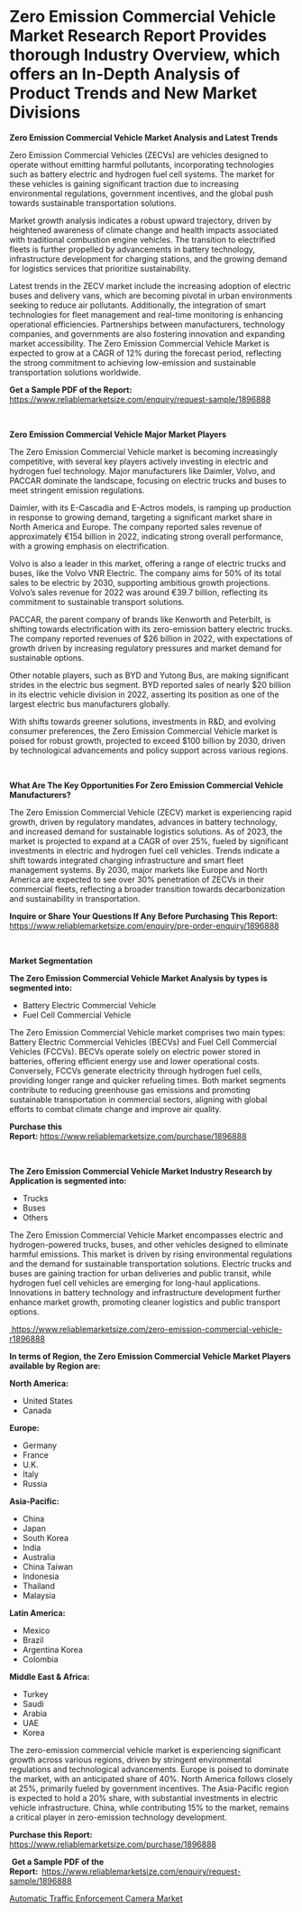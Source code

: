 <p><h1>Zero Emission Commercial Vehicle Market Research Report Provides thorough Industry Overview, which offers an In-Depth Analysis of Product Trends and New Market Divisions</h1></p><p><strong>Zero Emission Commercial Vehicle Market Analysis and Latest Trends</strong></p>
<p><p>Zero Emission Commercial Vehicles (ZECVs) are vehicles designed to operate without emitting harmful pollutants, incorporating technologies such as battery electric and hydrogen fuel cell systems. The market for these vehicles is gaining significant traction due to increasing environmental regulations, government incentives, and the global push towards sustainable transportation solutions.</p><p>Market growth analysis indicates a robust upward trajectory, driven by heightened awareness of climate change and health impacts associated with traditional combustion engine vehicles. The transition to electrified fleets is further propelled by advancements in battery technology, infrastructure development for charging stations, and the growing demand for logistics services that prioritize sustainability. </p><p>Latest trends in the ZECV market include the increasing adoption of electric buses and delivery vans, which are becoming pivotal in urban environments seeking to reduce air pollutants. Additionally, the integration of smart technologies for fleet management and real-time monitoring is enhancing operational efficiencies. Partnerships between manufacturers, technology companies, and governments are also fostering innovation and expanding market accessibility. The Zero Emission Commercial Vehicle Market is expected to grow at a CAGR of 12% during the forecast period, reflecting the strong commitment to achieving low-emission and sustainable transportation solutions worldwide.</p></p>
<p><strong>Get a Sample PDF of the Report:&nbsp;</strong> <a href="https://www.reliablemarketsize.com/enquiry/request-sample/1896888?utm_campaign=3201&utm_medium=2&utm_source=Github&utm_content=ia&utm_term=31032025&utm_id=zero-emission-commercial-vehicle">https://www.reliablemarketsize.com/enquiry/request-sample/1896888</a></p>
<p>&nbsp;</p>
<p><strong>Zero Emission Commercial Vehicle Major Market Players</strong></p>
<p><p>The Zero Emission Commercial Vehicle market is becoming increasingly competitive, with several key players actively investing in electric and hydrogen fuel technology. Major manufacturers like Daimler, Volvo, and PACCAR dominate the landscape, focusing on electric trucks and buses to meet stringent emission regulations.</p><p>Daimler, with its E-Cascadia and E-Actros models, is ramping up production in response to growing demand, targeting a significant market share in North America and Europe. The company reported sales revenue of approximately €154 billion in 2022, indicating strong overall performance, with a growing emphasis on electrification.</p><p>Volvo is also a leader in this market, offering a range of electric trucks and buses, like the Volvo VNR Electric. The company aims for 50% of its total sales to be electric by 2030, supporting ambitious growth projections. Volvo’s sales revenue for 2022 was around €39.7 billion, reflecting its commitment to sustainable transport solutions.</p><p>PACCAR, the parent company of brands like Kenworth and Peterbilt, is shifting towards electrification with its zero-emission battery electric trucks. The company reported revenues of $26 billion in 2022, with expectations of growth driven by increasing regulatory pressures and market demand for sustainable options.</p><p>Other notable players, such as BYD and Yutong Bus, are making significant strides in the electric bus segment. BYD reported sales of nearly $20 billion in its electric vehicle division in 2022, asserting its position as one of the largest electric bus manufacturers globally.</p><p>With shifts towards greener solutions, investments in R&D, and evolving consumer preferences, the Zero Emission Commercial Vehicle market is poised for robust growth, projected to exceed $100 billion by 2030, driven by technological advancements and policy support across various regions.</p></p>
<p>&nbsp;</p>
<p><strong>What Are The Key Opportunities For Zero Emission Commercial Vehicle Manufacturers?</strong></p>
<p><p>The Zero Emission Commercial Vehicle (ZECV) market is experiencing rapid growth, driven by regulatory mandates, advances in battery technology, and increased demand for sustainable logistics solutions. As of 2023, the market is projected to expand at a CAGR of over 25%, fueled by significant investments in electric and hydrogen fuel cell vehicles. Trends indicate a shift towards integrated charging infrastructure and smart fleet management systems. By 2030, major markets like Europe and North America are expected to see over 30% penetration of ZECVs in their commercial fleets, reflecting a broader transition towards decarbonization and sustainability in transportation.</p></p>
<p><strong>Inquire or Share Your Questions If Any Before Purchasing This Report:</strong> <a href="https://www.reliablemarketsize.com/enquiry/pre-order-enquiry/1896888?utm_campaign=3201&utm_medium=2&utm_source=Github&utm_content=ia&utm_term=31032025&utm_id=zero-emission-commercial-vehicle">https://www.reliablemarketsize.com/enquiry/pre-order-enquiry/1896888</a></p>
<p>&nbsp;</p>
<p><strong>Market Segmentation</strong></p>
<p><strong>The Zero Emission Commercial Vehicle Market Analysis by types is segmented into:</strong></p>
<p><ul><li>Battery Electric Commercial Vehicle</li><li>Fuel Cell Commercial Vehicle</li></ul></p>
<p><p>The Zero Emission Commercial Vehicle market comprises two main types: Battery Electric Commercial Vehicles (BECVs) and Fuel Cell Commercial Vehicles (FCCVs). BECVs operate solely on electric power stored in batteries, offering efficient energy use and lower operational costs. Conversely, FCCVs generate electricity through hydrogen fuel cells, providing longer range and quicker refueling times. Both market segments contribute to reducing greenhouse gas emissions and promoting sustainable transportation in commercial sectors, aligning with global efforts to combat climate change and improve air quality.</p></p>
<p><strong>Purchase this Report:&nbsp;</strong><a href="https://www.reliablemarketsize.com/purchase/1896888?utm_campaign=3201&utm_medium=2&utm_source=Github&utm_content=ia&utm_term=31032025&utm_id=zero-emission-commercial-vehicle">https://www.reliablemarketsize.com/purchase/1896888</a></p>
<p>&nbsp;</p>
<p><strong>The Zero Emission Commercial Vehicle Market Industry Research by Application is segmented into:</strong></p>
<p><ul><li>Trucks</li><li>Buses</li><li>Others</li></ul></p>
<p><p>The Zero Emission Commercial Vehicle Market encompasses electric and hydrogen-powered trucks, buses, and other vehicles designed to eliminate harmful emissions. This market is driven by rising environmental regulations and the demand for sustainable transportation solutions. Electric trucks and buses are gaining traction for urban deliveries and public transit, while hydrogen fuel cell vehicles are emerging for long-haul applications. Innovations in battery technology and infrastructure development further enhance market growth, promoting cleaner logistics and public transport options.</p></p>
<p><a href="https://www.reliablemarketsize.com/zero-emission-commercial-vehicle-r1896888?utm_campaign=3201&utm_medium=2&utm_source=Github&utm_content=ia&utm_term=31032025&utm_id=zero-emission-commercial-vehicle">&nbsp;https://www.reliablemarketsize.com/zero-emission-commercial-vehicle-r1896888</a></p>
<p><strong>In terms of Region, the Zero Emission Commercial Vehicle Market Players available by Region are:</strong></p>
<p>
    <p> <strong> North America: </strong>
        <ul>
            <li>United States</li>
            <li>Canada</li>
        </ul>
        </p> 
    <p> <strong> Europe: </strong>
        <ul>
            <li>Germany</li>
            <li>France</li>
            <li>U.K.</li>
            <li>Italy</li>
            <li>Russia</li>
        </ul>
        </p> 
    <p> <strong> Asia-Pacific: </strong>
        <ul>
            <li>China</li>
            <li>Japan</li>
            <li>South Korea</li>
            <li>India</li>
            <li>Australia</li>
            <li>China Taiwan</li>
            <li>Indonesia</li>
            <li>Thailand</li>
            <li>Malaysia</li>
        </ul>
        </p> 
    <p> <strong> Latin America: </strong>
        <ul>
            <li>Mexico</li>
            <li>Brazil</li>
            <li>Argentina Korea</li>
            <li>Colombia</li>
        </ul>
        </p> 
    <p> <strong> Middle East & Africa: </strong>
        <ul>
            <li>Turkey</li>
            <li>Saudi</li>
            <li>Arabia</li>
            <li>UAE</li>
            <li>Korea</li>
        </ul>
    </p>
    </p>
<p><p>The zero-emission commercial vehicle market is experiencing significant growth across various regions, driven by stringent environmental regulations and technological advancements. Europe is poised to dominate the market, with an anticipated share of 40%. North America follows closely at 25%, primarily fueled by government incentives. The Asia-Pacific region is expected to hold a 20% share, with substantial investments in electric vehicle infrastructure. China, while contributing 15% to the market, remains a critical player in zero-emission technology development.</p></p>
<p><strong>Purchase this Report: </strong><a href="https://www.reliablemarketsize.com/purchase/1896888?utm_campaign=3201&utm_medium=2&utm_source=Github&utm_content=ia&utm_term=31032025&utm_id=zero-emission-commercial-vehicle">https://www.reliablemarketsize.com/purchase/1896888</a></p>
<p>&nbsp;<strong>Get a Sample PDF of the Report:&nbsp;&nbsp;</strong><a href="https://www.reliablemarketsize.com/enquiry/request-sample/1896888?utm_campaign=3201&utm_medium=2&utm_source=Github&utm_content=ia&utm_term=31032025&utm_id=zero-emission-commercial-vehicle">https://www.reliablemarketsize.com/enquiry/request-sample/1896888</a></p>
<p><strong></strong></p>
<p><p><a href="https://github.com/vigoseiler/Market-Research-Report-List-1/blob/main/automatic-traffic-enforcement-camera-market.md?utm_campaign=3201&utm_medium=2&utm_source=Github&utm_content=ia&utm_term=31032025&utm_id=zero-emission-commercial-vehicle">Automatic Traffic Enforcement Camera Market</a></p></p>
